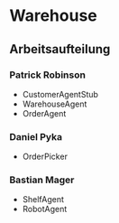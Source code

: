 # Warehouse

## Arbeitsaufteilung

### Patrick Robinson
* CustomerAgentStub
* WarehouseAgent
* OrderAgent

### Daniel Pyka
* OrderPicker

### Bastian Mager
* ShelfAgent
* RobotAgent
